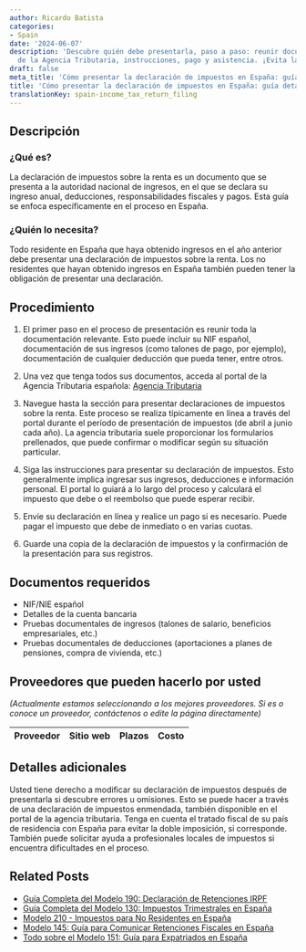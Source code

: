 ```yaml
---
author: Ricardo Batista
categories:
- Spain
date: '2024-06-07'
description: 'Descubre quién debe presentarla, paso a paso: reunir documentos, portal
  de la Agencia Tributaria, instrucciones, pago y asistencia. ¡Evita la doble imposición!'
draft: false
meta_title: 'Cómo presentar la declaración de impuestos en España: guía detallada'
title: 'Cómo presentar la declaración de impuestos en España: guía detallada'
translationKey: spain-income_tax_return_filing
---
```



## Descripción
### ¿Qué es?
La declaración de impuestos sobre la renta es un documento que se presenta a la autoridad nacional de ingresos, en el que se declara su ingreso anual, deducciones, responsabilidades fiscales y pagos. Esta guía se enfoca específicamente en el proceso en España.

### ¿Quién lo necesita?
Todo residente en España que haya obtenido ingresos en el año anterior debe presentar una declaración de impuestos sobre la renta. Los no residentes que hayan obtenido ingresos en España también pueden tener la obligación de presentar una declaración.

## Procedimiento

1. El primer paso en el proceso de presentación es reunir toda la documentación relevante. Esto puede incluir su NIF español, documentación de sus ingresos (como talones de pago, por ejemplo), documentación de cualquier deducción que pueda tener, entre otros.

2. Una vez que tenga todos sus documentos, acceda al portal de la Agencia Tributaria española: [Agencia Tributaria](https://www.agenciatributaria.es/)

3. Navegue hasta la sección para presentar declaraciones de impuestos sobre la renta. Este proceso se realiza típicamente en línea a través del portal durante el período de presentación de impuestos (de abril a junio cada año). La agencia tributaria suele proporcionar los formularios prellenados, que puede confirmar o modificar según su situación particular.

4. Siga las instrucciones para presentar su declaración de impuestos. Esto generalmente implica ingresar sus ingresos, deducciones e información personal. El portal lo guiará a lo largo del proceso y calculará el impuesto que debe o el reembolso que puede esperar recibir.

5. Envíe su declaración en línea y realice un pago si es necesario. Puede pagar el impuesto que debe de inmediato o en varias cuotas.

6. Guarde una copia de la declaración de impuestos y la confirmación de la presentación para sus registros.

## Documentos requeridos

- NIF/NIE español
- Detalles de la cuenta bancaria
- Pruebas documentales de ingresos (talones de salario, beneficios empresariales, etc.)
- Pruebas documentales de deducciones (aportaciones a planes de pensiones, compra de vivienda, etc.)

## Proveedores que pueden hacerlo por usted
_(Actualmente estamos seleccionando a los mejores proveedores. Si es o conoce un proveedor, contáctenos o edite la página directamente)_

| Proveedor | Sitio web | Plazos | Costo |
| --------------- | --------------- | :-------------: | :-------------: |

## Detalles adicionales
Usted tiene derecho a modificar su declaración de impuestos después de presentarla si descubre errores u omisiones. Esto se puede hacer a través de una declaración de impuestos enmendada, también disponible en el portal de la agencia tributaria. Tenga en cuenta el tratado fiscal de su país de residencia con España para evitar la doble imposición, si corresponde. También puede solicitar ayuda a profesionales locales de impuestos si encuentra dificultades en el proceso.

## Related Posts

- [Guía Completa del Modelo 190: Declaración de Retenciones IRPF](https://tramitit.com/es/guides/spain/modelo_190/)
- [Guía Completa del Modelo 130: Impuestos Trimestrales en España](https://tramitit.com/es/guides/spain/modelo_130/)
- [Modelo 210 - Impuestos para No Residentes en España](https://tramitit.com/es/guides/spain/modelo_210/)
- [Modelo 145: Guía para Comunicar Retenciones Fiscales en España](https://tramitit.com/es/guides/spain/modelo_145/)
- [Todo sobre el Modelo 151: Guía para Expatriados en España](https://tramitit.com/es/guides/spain/modelo_151/)